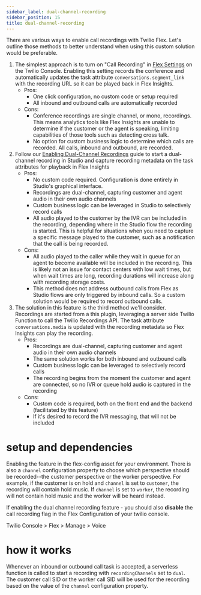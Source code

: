 ```yaml
---
sidebar_label: dual-channel-recording
sidebar_position: 15
title: dual-channel-recording
---
```


There are various ways to enable call recordings with Twilio Flex. Let's outline those methods to better understand when using this custom solution would be preferable.

1. The simplest approach is to turn on "Call Recording" in [Flex Settings](https://www.twilio.com/console/flex/settings) on the Twilio Console. Enabling this setting records the conference and automatically updates the task attribute `conversations.segment_link` with the recording URL so it can be played back in Flex Insights.
   - Pros:
     - One click configuration, no custom code or setup required
     - All inbound and outbound calls are automatically recorded
   - Cons:
     - Conference recordings are single channel, or mono, recordings. This means analytics tools like Flex Insights are unable to determine if the customer or the agent is speaking, limiting capabilities of those tools such as detecting cross talk.
     - No option for custom business logic to determine which calls are recorded. All calls, inbound and outbound, are recorded.
1. Follow our [Enabling Dual-Channel Recordings](https://www.twilio.com/docs/flex/developer/insights/enable-dual-channel-recordings#using-studio-to-enable-recordings) guide to start a dual-channel recording in Studio and capture recording metadata on the task attributes for playback in Flex Insights
   - Pros:
     - No custom code required. Configuration is done entirely in Studio's graphical interface.
     - Recordings are dual-channel, capturing customer and agent audio in their own audio channels
     - Custom business logic can be leveraged in Studio to selectively record calls
     - All audio played to the customer by the IVR can be included in the recording, depending where in the Studio flow the recording is started. This is helpful for situations when you need to capture a specific message played to the customer, such as a notification that the call is being recorded.
   - Cons:
     - All audio played to the caller while they wait in queue for an agent to become available will be included in the recording. This is likely not an issue for contact centers with low wait times, but when wait times are long, recording durations will increase along with recording storage costs.
     - This method does not address outbound calls from Flex as Studio flows are only triggered by inbound calls. So a custom solution would be required to record outbound calls.
1. The solution in this feature is the third method we'll consider. Recordings are started from a this plugin, leveraging a server side Twilio Function to call the Twilio Recordings API. The task attribute `conversations.media` is updated with the recording metadata so Flex Insights can play the recording.
   - Pros:
     - Recordings are dual-channel, capturing customer and agent audio in their own audio channels
     - The same solution works for both inbound and outbound calls
     - Custom business logic can be leveraged to selectively record calls
     - The recording begins from the moment the customer and agent are connected, so no IVR or queue hold audio is captured in the recording
   - Cons:
     - Custom code is required, both on the front end and the backend (facilitated by this feature)
     - If it's desired to record the IVR messaging, that will not be included

# setup and dependencies

Enabling the feature in the flex-config asset for your environment. There is also a `channel` configuration property to choose which perspective should be recorded--the customer perspective or the worker perspective. For example, if the customer is on hold and `channel` is set to `customer`, the recording will contain hold music. If `channel` is set to `worker`, the recording will not contain hold music and the worker will be heard instead.

If enabling the dual channel recording feature - you should also **disable** the call recording flag in the Flex Configuration of your twilio console.

Twilio Console > Flex > Manage > Voice

# how it works

Whenever an inbound or outbound call task is accepted, a serverless function is called to start a recording with `recordingChannels` set to `dual`. The customer call SID or the worker call SID will be used for the recording based on the value of the `channel` configuration property.
